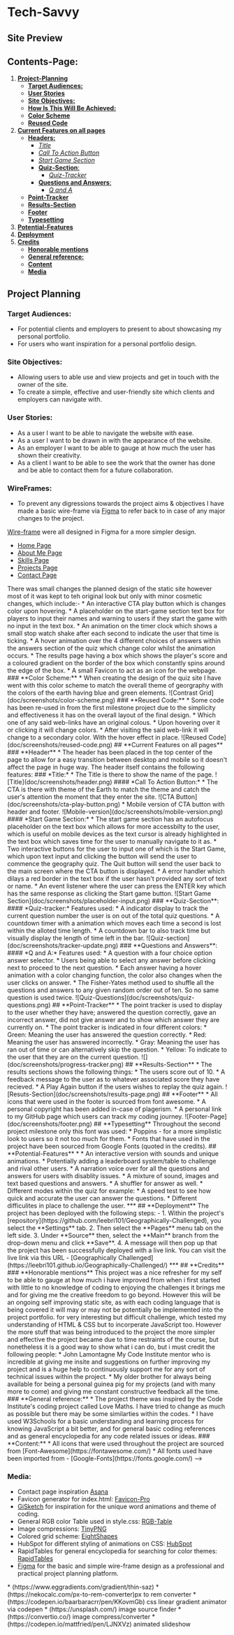 # **Tech-Savvy**
## **Site Preview**

## Contents-Page:
1. [**Project-Planning**](#project-planning)
    * [**Target Audiences:**](#target-audiences)
    * [**User Stories**](#user-stories)
    * [**Site Objectives:**](#site-objectives)
    * [**How Is This Will Be Achieved:**](#how-will-this-be-achieved)
    * [**Color Scheme**](#color-scheme)
    * [**Reused Code**](#reused-code)
1. [**Current Features on all pages**](#current-features-on-all-pages)
    * [**Headers:**](#headers)
        * [*Title*](#Title)
        * [*Call To Action Button*](#call-to-action-button)
        * [*Start Game Section*](#start-game-section)
      * [**Quiz-Section**:](#quiz-section)
          * [*Quiz-Tracker*](#quiz-tracker)
      * [**Questions and Answers**:](#questions-and-answers)
          * [*Q and A*](#q-and-a)
    * [**Point-Tracker**](#point-tracker)
    * [**Results-Section**](#results-section)
    * [**Footer**](#footer)
    * [**Typesetting**](#typesetting)
1. [**Potential-Features**](#future-enhancements)
1. [**Deployment**](#deployment)
1. [**Credits**](#credits)
    * [**Honorable mentions**](#honorable-mentions)
    * [**General reference:**](#general-reference)
    * [**Content**](#content)
    * [**Media**](#media)

## **Project Planning**
### **Target Audiences:**
* For potential clients and employers to present to about showcasing my personal portfolio.
* For users who want inspiration for a personal portfolio design.

### **Site Objectives:**
* Allowing users to able use and view projects and get in touch with the owner of the site. 
* To create a simple, effective and user-friendly site which clients and employers can navigate with.

### **User Stories:**
* As a user I want to be able to navigate the website with ease.
* As a user I want to be drawn in with the appearance of the website. 
* As an employer I want to be able to gauge at how much the user has shown their creativity.
* As a client I want to be able to see the work that the owner has done and be able to contact them for a future collaboration. 

<!--
### **How will this be achieved:**
* The landing page with have a simple CTA (Call To Action) input button at which the user must interact with to continue the quiz.
* The page will have the following things:
    * A large coloured CTA play button at which when the user/player hovers over, a small animation will occur and change colors briefly tempting the user to click it which leads to a different pop up to appear.
    * A small text box which the user has to input their name to start the quiz, if nothing has been inputted the quiz cannot start.
    * A series of questions out of ten which displays the question, and four different options at which the user must pick one correct answer to see if it is correct or not.
    * A results page which gives feedback to players as to how many questions they have answered correctly out of 10. 
 -->   
### **WireFrames:**
* To prevent any digressions towards the project aims & objectives I have made a basic wire-frame via [Figma](https://www.figma.com/file/uAbTphZwZsXFHnrtA8asCY/Welcome-to-FigJam?type=whiteboard&node-id=0%3A1&t=YDDw9WSsovAuHcRM-1) to refer back to in case of any major changes to the project. 

[Wire-frame](doc/wireframe/) were all designed in Figma for a more simpler design.
* [Home Page](doc/wireframe/home.png)
* [About Me Page](doc/wireframe/about.png)
* [Skills Page](doc/wireframe/skills.png)
* [Projects Page](doc/wireframe/projects.png)
* [Contact Page](doc/wireframe/contact.png)

<!-->
There was small changes the planned design of the static site however most of it was kept to teh original look but only with minor cosmetic changes,  which include:-
* An interactive CTA play button which is changes color upon hovering.
* A placeholder on the start-game section text box for players to input their names and warning to users if they start the game with no input in the text box.
* An animation on the timer clock which shows a small stop watch shake after each second to indicate the user that time is ticking.
* A hover animation over the 4 different choices of answers within the answers section of the quiz which change color whilst the animation occurs.
* The results page having a box which shows the player's score and a coloured gradient on the border of the box which constantly spins around the edge of the box.
* A small Favicon to act as an icon for the webpage.

### **Color Scheme:**
 * When creating the design of the quiz site I have went with this color scheme to match the overall theme of georgraphy with the colors of the earth having blue and green elements.  

 ![Contrast Grid](doc/screenshots/color-scheme.png)

### **Reused Code:**
* Some code has been re-used in from the first milestone project due to the simplicity and effectiveness it has on the overall layout of the final design.
    * Which one of any said web-links have an original colous.
    * Upon hovering over it or clicking it will change colors. 
    * After visiting the said web-link it will change to a secondary color. With the hover effect in place.
![Reused Code](doc/screenshots/reused-code.png)

## **Current Features on all pages**
###  **Header**
* The header has been placed in the top center of the page to allow for a easy transition between desktop and mobile so it doesn't affect the page in huge way. 

 The header itself contains the following features: 

### *Title:*
* The Title is there to show the name of the page.

![Title](doc/screenshots/header.png)

#### *Call To Action Button:*
* The CTA is there with theme of the Earth to match the theme and catch the user's attention the moment that they enter the site. 
    
![CTA Button](doc/screenshots/cta-play-button.png)
    
* Mobile version of CTA button with header and footer.

![Mobile-version](doc/screenshots/mobile-version.png)

#### *Start Game Section:*
* The start game section has an autofocus placeholder on the text box which allows for more accessbilty to the user, which is useful on mobile devices as the text cursor is already highlighted in the text box which saves time for the user to manually navigate to it as. 
* Two interactive buttons for the user to input one of which is the Start Game, which upon text input and clicking the button will send the user to commence the geography quiz. The Quit button will send the user back to the main screen where the CTA button is displayed.
* A error handler which dilays a red border in the text box if the user hasn't provided any sort of text or name.
* An event listener where the user can press the ENTER key which has the same response as clicking the Start game button. 

  ![Start Game Section](doc/screenshots/placeholder-input.png)

### **Quiz-Section**:
#### *Quiz-tracker:*
Features used:
* A indicator display to track the current question number the user is on out of the total quiz questions.
* A countdown timer with a animation which moves each time a second is lost within the alloted time length.
* A countdown bar to also track time but visually display the length of time left in the bar.
![Quiz-section](doc/screenshots/tracker-update.png)

### **Questions and Answers**:
#### *Q and A:*
Features used:
* A question with a four choice option answer selector. 
* Users being able to select any answer before clicking next to proceed to the next question.
* Each answer having a hover animation with a color changing function,  the color also changes when the user clicks on answer. 
* The Fisher-Yates method used to shuffle all the questions and answers to any given random order out of ten. So no same question is used twice.

![Quiz-Questions](doc/screenshots/quiz-questions.png)

## **Point-Tracker**
* The point tracker is used to display to the user whether they have; answered the question correctly, gave an incorrect answer, did not give answer and to show which answer they are currently on.
* The point tracker is indicated in four different colors:
    * Green: Meaning the user has answered the question correctly.
    * Red: Meaning the user has answered incorrectly.
    * Gray: Meaning the user has ran out of time or can alternatively skip the question.
    * Yellow: To indicate to the user that they are on the current question.
![](doc/screenshots/progress-tracker.png)

## **Results-Section**
* The results sections shows the following things:
    * The users score out of 10.
    * A feedback message to the user as to whatever associated score they have recieved.
    * A Play Again button if the users wishes to replay the quiz again.
![Resuts-Section](doc/screenshots/results-page.png)

## **Footer**
* All icons that were used in the footer is sourced from font awesome.
* A personal copyright has been added in-case of plagerism.
* A personal link to my GitHub page which users can track my coding journey.
![Footer-Page](doc/screenshots/footer.png)

## **Typesetting**
 Throughout the second project milestone only this font was used:
  * Poppins - for a more simplistic look to users so it not too much for them.
* Fonts that have used in the project have been sourced from Google Fonts (quoted in the credits).

## **Potential-Features**
* 
    * An interactive version with sounds and unique animations.
    * Potentially adding a leaderboard system/table to challenge and rival other users.
    * A narration voice over for all the questions and answers for users with disablity issues.
    * A mixture of sound, images and text based questions and answers.
    * A shuffler for answer as well.
    * Different modes within the quiz for example:
        * A speed test to see how quick and accurate the user can answer the questions.
        * Different difficulites in place to challenge the user.
***
## **Deployment**
The project has been deployed with the following steps: -

1. Within the project's [repository](https://github.com/leebri101/Geographically-Challenged), you select the **Settings** tab.
2. Then select the **Pages** menu tab on the left side.
3. Under **Source** then, select the **Main** branch from the drop-down menu and click **Save**.
4. A message will then pop up that the project has been successfully deployed with a live link.

You can visit the live link via this URL - [Geographically Challenged](https://leebri101.github.io/Geographically-Challenged/)
***

 ## **Credits**
### **Honorable mentions**
This project was a nice refresher for my self to be able to gauge at how much i have improved from when i first started with little to no knowledge of coding to enjoying the challenges it brings me and for giving me the creative freedom to go beyond. However this will be an ongoing self improving static site, as with each coding language that is being covered it will may or may not be potentially be implemented into the project portfolio.
for very interesting but difficult challenge, which tested my understanding of HTML & CSS but to incorperate JavaScript too. However the more stuff that was being introduced to the project the more simpler and effective the project became due to time restraints of the course, but nonetheless it is a good way to show what i can do, but i must credit the following people:
 * John Lamontagne My Code Institute mentor who is incredible at giving me insite and suggestions on further improving my project and is a huge help to continuously support me for any sort of technical issues within the project.
* My older brother for always being available for being a personal guinea pig for my projects (and with many more to come) and giving me constant constructive feedback all the time.

### **General reference:**
* The project theme was inspired by the Code Institute's coding project called Love Maths. I have tried to change as much as possible but there may be some similarties within the codes.
* I have used W3Schools for a basic understanding and learning process for knowing JavaScript a bit better, and for general basic coding references and as general encyclopedia for any code related issues or ideas.

### **Content:**
* All icons that were used throughout the project are sourced from [Font-Awesome](https://fontawesome.com/)
* All fonts used have been imported from - [Google-Fonts](https://fonts.google.com/)
-->
### **Media:**
* Contact page inspiration [Asana](https://asana.com/sales)
* Favicon generator for index.html: [Favicon-Pro](https://www.favicon.pro/)
* [GiSketch](https://gisketch.com/) for inspiration for the unique word animations and theme of coding. 
* General RGB color Table used in style.css: [RGB-Table](https://www.rapidtables.com/web/color/RGB_Color.html)
* Image compressions: [TinyPNG](https://tinypng.com/) 
* Colored grid scheme: [EightShapes](https://contrast-grid.eightshapes.com/)
* HubSpot for different styling of animations on CSS: [HubSpot](https://blog.hubspot.com/website/css-hover-animation)
* RapidTables for general encyclopedia for searching for color themes: [RapidTables](https://www.rapidtables.com/web/color/RGB_Color.html)
* [Figma](https://www.figma.com/?fuid=) for the basic and simple wire-frame design as a professional and practical project planning platform. 
<!-->
* (https://www.eggradients.com/gradient/thin-saz)
* (https://nekocalc.com/px-to-rem-converter)px to rem converter
* (https://codepen.io/baarbaracrr/pen/KKovmGb) css linear gradient animator via codepen
* (https://unsplash.com/) image source finder
* (https://convertio.co/) image compress/converter
* (https://codepen.io/mattfried/pen/LJNXVz) animated slideshow